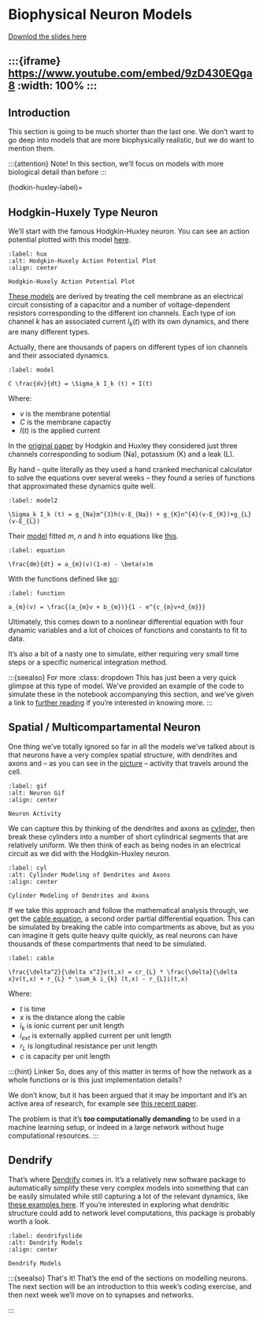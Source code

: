 # Biophysical Neuron Models

[Downlod the slides here](W1-V3-biophysical-models.pptx)

:::{iframe} https://www.youtube.com/embed/9zD430EQga8
:width: 100%
:::
---

## Introduction

This section is going to be much shorter than the last one. We don’t want to go deep into models that are more biophysically realistic, but we do want to mention them.

:::{attention} Note!
In this section, we’ll focus on models with more biological detail than before
:::

(hodkin-huxley-label)=

## Hodgkin-Huxely Type Neuron

We’ll start with the famous Hodgkin-Huxley neuron. You can see an action potential plotted with this model [here](#hux).

```{figure} hodgkinhuxely.png
:label: hux
:alt: Hodgkin-Huxely Action Potential Plot
:align: center

Hodgkin-Huxely Action Potential Plot
```
[These models](#model) are derived by treating the cell membrane as an electrical circuit consisting of a capacitor and a number of voltage-dependent resistors corresponding to the different ion channels. Each type of ion channel $k$ has an associated current $I_k (t)$ with its own dynamics, and there are many different types.

Actually, there are thousands of papers on different types of ion channels and their associated dynamics.

```{math}
:label: model

C \frac{dv}{dt} = \Sigma_k I_k (t) + I(t)

```

Where:

* $v$ is the membrane potential
* $C$ is the membrane capactiy
* $I(t)$ is the applied current

In the [original paper](https://doi.org/10.1113/jphysiol.1952.sp004764) by Hodgkin and Huxley they considered just three channels corresponding to sodium (Na), potassium (K) and a leak (L).

By hand – quite literally as they used a hand cranked mechanical calculator to solve the equations over several weeks – they found a series of functions that approximated these dynamics quite well.

```{math}
:label: model2

\Sigma_k I_k (t) = g_{Na}m^{3}h(v-E_{Na}) + g_{K}n^{4}(v-E_{K})+g_{L}(v-E_{L})

```

Their [model](#model2) fitted $m$, $n$ and $h$ into equations like [this](#equation). 

```{math}
:label: equation

\frac{dm}{dt} = a_{m}(v)(1-m) - \beta(v)m

```

With the functions defined like [so](#function):

```{math}
:label: function

a_{m}(v) = \frac{(a_{m}v + b_{m})}{1 - e^{c_{m}v+d_{m}}}

```

Ultimately, this comes down to a nonlinear differential equation with four dynamic variables and a lot of choices of functions and constants to fit to data.

It’s also a bit of a nasty one to simulate, either requiring very small time steps or a specific numerical integration method.

:::{seealso} For more
:class: dropdown
This has just been a very quick glimpse at this type of model.
We've provided an example of the code to simulate these in the notebook accompanying this section, and we’ve given a link to [further reading](https://doi.org/10.1113/jphysiol.1952.sp004764) if you’re interested in knowing more.
:::

## Spatial / Multicompartamental Neuron

One thing we’ve totally ignored so far in all the models we’ve talked about is that neurons have a very complex spatial structure, with dendrites and axons and – as you can see in the [picture](#gif) – activity that travels around the cell.

```{figure} neurongif.gif
:label: gif
:alt: Neuron Gif
:align: center

Neuron Activity
```

We can capture this by thinking of the dendrites and axons as [cylinder](#cyl), then break these cylinders into a number of short cylindrical segments that are relatively uniform. We then think of each as being nodes in an electrical circuit as we did with the Hodgkin-Huxley neuron.

```{figure} cylinders.png
:label: cyl
:alt: Cylinder Modeling of Dendrites and Axons
:align: center

Cylinder Modeling of Dendrites and Axons
```

If we take this approach and follow the mathematical analysis through, we get the [cable equation](#cable), a second order partial differential equation.
This can be simulated by breaking the cable into compartments as above, but as you can imagine it gets quite heavy quite quickly, as real neurons can have thousands of these compartments that need to be simulated.

```{math}
:label: cable

\frac{\delta^2}{\delta x^2}v(t,x) = cr_{L} * \frac{\delta}{\delta x}v(t,x) + r_{L} * \sum_k i_{k} (t,x) - r_{L}i(t,x)

```

Where:

* $t$ is time
* $x$ is the distance along the cable
* $i_k$ is ionic current per unit length
* $i_{ext}$ is externally applied current per unit length
* $r_L$ is longitudinal resistance per unit length
* $c$ is capacity per unit length

:::{hint} Linker
So, does any of this matter in terms of how the network as a whole functions or is this just implementation details?

We don’t know, but it has been argued that it may be important and it’s an active area of research, for example see [this recent paper](https://doi.org/10.48550/arXiv.2306.08007).

The problem is that it’s **too computationally demanding** to be used in a machine learning setup, or indeed in a large network without huge computational resources.
:::

## Dendrify

That’s where [Dendrify](https://dendrify.readthedocs.io/en/latest/) comes in. It’s a relatively new software package to automatically simplify these very complex models into something that can be easily simulated while still capturing a lot of the relevant dynamics, like [these examples here](#dendrifyslide). If you’re interested in exploring what dendritic structure could add to network level computations, this package is probably worth a look.

```{figure} dendrify.png
:label: dendrifyslide
:alt: Dendrify Models
:align: center

Dendrify Models
```

:::{seealso} That's it!
That’s the end of the sections on modelling neurons. The next section will be an introduction to this week’s coding exercise, and then next week we’ll move on to synapses and networks.

:::